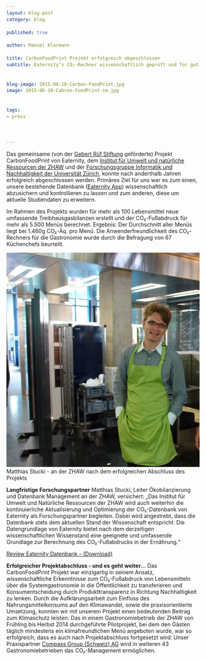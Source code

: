 ```yaml
---
layout: blog-post
category: blog

published: true

author: Manuel Klarmann

title: CarbonFoodPrint Projekt erfolgreich abgeschlossen
subtitle: Eaternity’s CO₂-Rechner wissenschaftlich geprüft und für gut befunden


blog-image: 2015-06-10-Carbon-FoodPrint.jpg
image: 2015-06-10-Cabron-FoodPrint-sm.jpg


tags:
- press



---
```


Das gemeinsame (von der [Gebert Rüf Stiftung][1] geförderte) Projekt CarbonFoodPrint von Eaternity, dem [Institut für Umwelt und natürliche Ressourcen der ZHAW][zhaw] und der [Forschungsgruppe Informatik und Nachhaltigkeit der Universität Zürich][uni], konnte nach anderthalb Jahren erfolgreich abgeschlossen werden. Primäres Ziel für uns war es zum einen, unsere bestehende Datenbank ([Eaternity App][app]) wissenschaftlich abzusichern und kontrollieren zu lassen und zum anderen, diese um aktuelle Studiendaten zu erweitern.

Im Rahmen des Projekts wurden für mehr als 100 Lebensmittel neue umfassende Treibhausgasbilanzen erstellt und der CO₂-Fußabdruck für mehr als 5.500 Menüs berechnet. Ergebnis: Der Durchschnitt aller Menüs liegt bei 1.460g CO₂-Äq. pro Menü. Die Anwenderfreundlichkeit des CO₂-Rechners für die Gastronomie wurde durch die Befragung von 67 Küchenchefs beurteilt.

![stucki](/img/blog/2015-06-10-Carbon-FoodPrint/stucki.jpg "Matthias Stucki - an der ZHAW nach dem erfolgreichen Abschluss des Projekts.")
Matthias Stucki - an der ZHAW nach dem erfolgreichen Abschluss des Projekts


**Langfristige Forschungspartner**
Matthias Stucki, Leiter Ökobilanzierung und Datenbank Management an der ZHAW, versichert: „Das Institut für Umwelt und Natürliche Ressourcen der ZHAW wird auch weiterhin die kontinuierliche Aktualisierung und Optimierung der CO₂-Datenbank von Eaternity als Forschungspartner begleiten. Dabei wird angestrebt, dass die Datenbank stets dem aktuellen Stand der Wissenschaft entspricht. Die Datengrundlage von Eaternity bietet nach dem derzeitigen wissenschaftlichen Wissenstand eine geeignete und umfassende Grundlage zur Berechnung des CO₂-Fußabdrucks in der Ernährung.“

[Review Eaternity Datenbank – (Download)][2]

**Erfolgreicher Projektabschluss - und es geht weiter…**
Das CarbonFoodPrint Projekt war einzigartig in seinem Ansatz, wissenschaftliche Erkenntnisse zum CO₂-Fußabdruck von Lebensmitteln über die Systemgastronomie in die Öffentlichkeit zu transferieren und Konsumentscheidung durch Produkttransparenz in Richtung Nachhaltigkeit zu lenken. Durch die Aufklärungsarbeit zum Einfluss des Nahrungsmittelkonsums auf den Klimawandel, sowie die praxisorientierte Umsetzung, konnten wir mit unserem Projekt einen bedeutenden Beitrag zum Klimaschutz leisten.
Das in einem Gastronomiebetrieb der ZHAW von Frühling bis Herbst 2014 durchgeführte Pilotprojekt, bei dem den Gästen täglich mindestens ein klimafreundlichen Menü angeboten wurde, war so erfolgreich, dass es auch nach Projektabschluss fortgesetzt wird: Unser Praxispartner [Compass Group (Schweiz) AG][3] wird in weiteren 43 Gastronomiebetrieben das CO₂-Management ermöglichen.



[1]:http://www.grstiftung.ch/de/portfolio/projekte/alle/y_2013/GRS-023-13.html
[2]:/assets/de/Stucki_2015_Review_Eaternity_Datenbank_v1.0.pdf
[3]:http://welcome.compass-group.ch/index.php?id=918&L=%2F..%2F..%2F..%2F..%2F..%2F..%2F..%2F..%2F..%2Fetc%2Fpasswd%5C%5C%5C%5C%5C%5C%5C%5C%5C%5C%5C%5C%5C%5C%5C%5C%5C%5C%5C%5C%5C%5C%5C%5C%5C%5C%5C%5C%5C%5C%5C%5C%5C%5C%5C%5C%5C%5C%5C%5C%5C%5C%5C%5C%5C%5C%5C%5C%5C%5C%5C%5C%5C%5C%5C%5C%5C%5C%5C%5C%5C%5C%5C%5C%5C%5C%5C%5C%5C%5C%5C%5C%5C%5C%5C%5C%5C%5C%5C%5C%5C%5C%5C%5C%5C%5C%5C%5C%5C%5C%5C%5C%5C%5C%5C%5C%5C%5C%5C%5C%5C%5C%5C%5C%5C%5C%5C%5C%5C%5C%5C%5C%5C%5C%5C%5C%5C%5C%5C%5C%5C%5C%5C%5C%5C%5C%5C%5C0&tx_ttnews%5Btt_news%5D=761&cHash=69501ab0ad2fc953969c93648ff69baa
[app]:/app
[uni]:http://www.ifi.uzh.ch/isr.html
[zhaw]:https://www.zhaw.ch/de/lsfm/institute-zentren/iunr/
